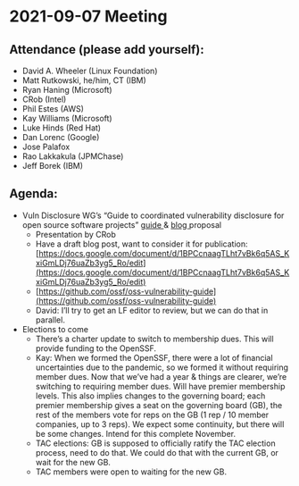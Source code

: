 # **2021-09-07 Meeting**

## Attendance (please add yourself):

* David A. Wheeler (Linux Foundation)
* Matt Rutkowski, he/him, CT (IBM)
* Ryan Haning (Microsoft)
* CRob (Intel)
* Phil Estes (AWS)
* Kay Williams (Microsoft)
* Luke Hinds (Red Hat)
* Dan Lorenc (Google)
* Jose Palafox
* Rao Lakkakula (JPMChase)
* Jeff Borek (IBM)

## Agenda:

* Vuln Disclosure WG’s “Guide to coordinated vulnerability disclosure for open source software projects” [guide ](https://github.com/ossf/oss-vulnerability-guide)& [blog ](https://docs.google.com/document/d/1BPCcnaagTLht7vBk6q5AS_KxiGmLDj76uaZb3yg5_Ro/edit?resourcekey=0-JjkQMDZTT_RZ2buk6NTDhw)proposal
    * Presentation by CRob
    * Have a draft blog post, want to consider it for publication: [https://docs.google.com/document/d/1BPCcnaagTLht7vBk6q5AS_KxiGmLDj76uaZb3yg5_Ro/edit](https://docs.google.com/document/d/1BPCcnaagTLht7vBk6q5AS_KxiGmLDj76uaZb3yg5_Ro/edit)
    * [https://github.com/ossf/oss-vulnerability-guide](https://github.com/ossf/oss-vulnerability-guide)
    * David: I’ll try to get an LF editor to review, but we can do that in parallel.
* Elections to come
    * There’s a charter update to switch to membership dues. This will provide funding to the OpenSSF.
    * Kay: When we formed the OpenSSF, there were a lot of financial uncertainties due to the pandemic, so we formed it without requiring member dues. Now that we’ve had a year & things are clearer, we’re switching to requiring member dues. Will have premier membership levels. This also implies changes to the governing board; each premier membership gives a seat on the governing board (GB), the rest of the members vote for reps on the GB (1 rep / 10 member companies, up to 3 reps). We expect some continuity, but there will be some changes. Intend for this complete November.
    * TAC elections: GB is supposed to officially ratify the TAC election process, need to do that. We could do that with the current GB, or wait for the new GB.
    * TAC members were open to waiting for the new GB.